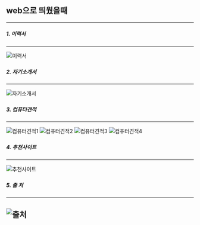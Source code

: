 ## web으로 띄웠을때
---
##### 1. 이력서
---
![이력서](/report/screenshots/이력서.png)
###
##### 2. 자기소개서
---
![자기소개서](/report/screenshots/자기소개서.png)

###

##### 3. 컴퓨터견적
---
![컴퓨터견적1](/report/screenshots/컴퓨터견적1.png)
![컴퓨터견적2](/report/screenshots/컴퓨터견적2.png)
![컴퓨터견적3](/report/screenshots/컴퓨터견적3.png)
![컴퓨터견적4](/report/screenshots/컴퓨터견적4.png)
###
##### 4. 추천사이트
---
![추천사이트](/report/screenshots/추천사이트.png)

###
##### 5. 출 처
---
![출처](/report/screenshots/출처.png)
---
